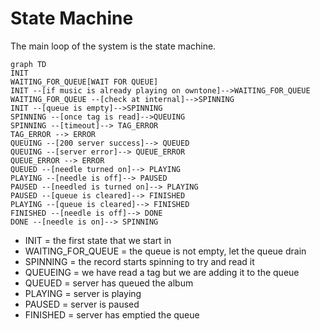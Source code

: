# State Machine

The main loop of the system is the state machine. 

```mermaid
graph TD
INIT
WAITING_FOR_QUEUE[WAIT FOR QUEUE]
INIT --[if music is already playing on owntone]-->WAITING_FOR_QUEUE
WAITING_FOR_QUEUE --[check at internal]-->SPINNING
INIT --[queue is empty]-->SPINNING
SPINNING --[once tag is read]-->QUEUING
SPINNING --[timeout]--> TAG_ERROR
TAG_ERROR --> ERROR
QUEUING --[200 server success]--> QUEUED
QUEUING --[server error]--> QUEUE_ERROR
QUEUE_ERROR --> ERROR
QUEUED --[needle turned on]--> PLAYING
PLAYING --[needle is off]--> PAUSED
PAUSED --[needled is turned on]--> PLAYING
PAUSED --[queue is cleared]--> FINISHED
PLAYING --[queue is cleared]--> FINISHED
FINISHED --[needle is off]--> DONE
DONE --[needle is on]--> SPINNING
```

- INIT = the first state that we start in
- WAITING_FOR_QUEUE = the queue is not empty, let the queue drain
- SPINNING = the record starts spinning to try and read it
- QUEUEING = we have read a tag but we are adding it to the queue
- QUEUED = server has queued the album
- PLAYING = server is playing
- PAUSED = server is paused
- FINISHED = server has emptied the queue